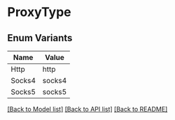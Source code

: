 # ProxyType

## Enum Variants

| Name | Value |
|---- | -----|
| Http | http |
| Socks4 | socks4 |
| Socks5 | socks5 |


[[Back to Model list]](../README.md#documentation-for-models) [[Back to API list]](../README.md#documentation-for-api-endpoints) [[Back to README]](../README.md)


